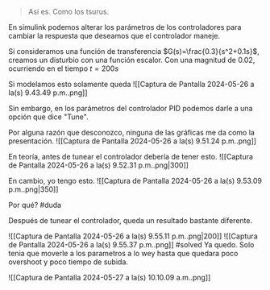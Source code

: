 > Así es. Como los tsurus.

En simulink podemos alterar los parámetros de los controladores para cambiar la respuesta que deseamos que el controlador maneje.

Si consideramos una función de transferencia $G(s)=\frac{0.3}{s^2+0.1s}$, creamos un disturbio con una función escalor. Con una magnitud de 0.02, ocurriendo en el tiempo $t=200s$

Si modelamos esto solamente queda
![[Captura de Pantalla 2024-05-26 a la(s) 9.43.49 p.m..png]]

Sin embargo, en los parámetros del controlador PID podemos darle a una opción que dice "Tune".

Por alguna razón que desconozco, ninguna de las gráficas me da como la presentación.
![[Captura de Pantalla 2024-05-26 a la(s) 9.51.24 p.m..png]]

En teoría, antes de tunear el controlador debería de tener esto.
![[Captura de Pantalla 2024-05-26 a la(s) 9.52.31 p.m..png|300]]

En cambio, yo tengo esto.
![[Captura de Pantalla 2024-05-26 a la(s) 9.53.09 p.m..png|350]]

Por qué? #duda 

Después de tunear el controlador, queda un resultado bastante diferente.


![[Captura de Pantalla 2024-05-26 a la(s) 9.55.11 p.m..png|200]]
![[Captura de Pantalla 2024-05-26 a la(s) 9.55.37 p.m..png]]
#solved Ya quedo. Solo tenia que moverle a los parametros a lo wey hasta que quedara poco overshoot y poco tiempo de subida.

![[Captura de Pantalla 2024-05-27 a la(s) 10.10.09 a.m..png]]

